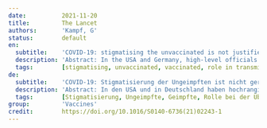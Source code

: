 ```yaml
---
date:          2021-11-20
title:         The Lancet
authors:       'Kampf, G'
status:        default
en:
  subtitle:    'COVID-19: stigmatising the unvaccinated is not justified'
  description: 'Abstract: In the USA and Germany, high-level officials have used the term pandemic of the unvaccinated, suggesting that people who have been vaccinated are not relevant in the epidemiology of COVID-19. Officials’ use of this phrase might have encouraged one scientist to claim that “the unvaccinated threaten the vaccinated for COVID-19”. But this view is far too simple. There is increasing evidence that vaccinated individuals continue to have a relevant role in transmission. In Massachusetts, USA, a total of 469 new COVID-19 cases were detected during various events in July, 2021, and 346 (74%) of these cases were in people who were fully or partly vaccinated, 274 (79%) of whom were symptomatic. Cycle threshold values were similarly low between people who were fully vaccinated (median 22·8) and people who were unvaccinated, not fully vaccinated, or whose vaccination status was unknown (median 21·5), indicating a high viral load even among people who were fully vaccinated. In the USA, a total of 10 262 COVID-19 cases were reported in vaccinated people by April 30, 2021, of whom 2725 (26·6%) were asymptomatic, 995 (9·7%) were hospitalised, and 160 (1·6%) died. In Germany, 55·4% of symptomatic COVID-19 cases in patients aged 60 years or older were in fully vaccinated individuals, and this proportion is increasing each week. In Münster, Germany, new cases of COVID-19 occurred in at least 85 (22%) of 380 people who were fully vaccinated or who had recovered from COVID-19 and who attended a nightclub. People who are vaccinated have a lower risk of severe disease but are still a relevant part of the pandemic. It is therefore wrong and dangerous to speak of a pandemic of the unvaccinated. Historically, both the USA and Germany have engendered negative experiences by stigmatising parts of the population for their skin colour or religion. I call on high-level officials and scientists to stop the inappropriate stigmatisation of unvaccinated people, who include our patients, colleagues, and other fellow citizens, and to put extra effort into bringing society together.'
  tags:        [stigmatising, unvaccinated, vaccinated, role in transmission, COVID-19]
de:
  subtitle:    'COVID-19: Stigmatisierung der Ungeimpften ist nicht gerechtfertigt'
  description: 'Abstract: In den USA und in Deutschland haben hochrangige Beamte den Begriff "Pandemie der Ungeimpften" verwendet und damit angedeutet, dass Menschen, die geimpft wurden, für die Epidemiologie von COVID-19 nicht relevant sind. Die Verwendung dieses Begriffs durch Beamte könnte einen Wissenschaftler zu der Behauptung veranlasst haben, dass "die Ungeimpften die Geimpften mit COVID-19 bedrohen". Doch diese Sichtweise ist viel zu einfach. Es gibt immer mehr Hinweise darauf, dass geimpfte Personen weiterhin eine wichtige Rolle bei der Übertragung spielen. In Massachusetts, USA, wurden im Juli 2021 bei verschiedenen Ereignissen insgesamt 469 neue COVID-19-Fälle festgestellt. 346 (74 %) dieser Fälle traten bei Personen auf, die ganz oder teilweise geimpft waren, 274 (79 %) davon waren symptomatisch. Die Schwellenwerte für den Zyklus waren bei vollständig geimpften Personen (Median 22-8) und ungeimpften, nicht vollständig geimpften oder Personen mit unbekanntem Impfstatus (Median 21-5) ähnlich niedrig, was auf eine hohe Viruslast auch bei vollständig geimpften Personen hinweist. In den USA wurden bis zum 30. April 2021 insgesamt 10 262 COVID-19-Fälle bei geimpften Personen gemeldet, von denen 2725 (26-6%) asymptomatisch waren, 995 (9-7%) ins Krankenhaus eingeliefert wurden und 160 (1-6%) starben. In Deutschland waren 55-4 % der symptomatischen COVID-19-Fälle bei Patienten im Alter von 60 Jahren oder älter bei vollständig geimpften Personen aufgetreten, und dieser Anteil nimmt jede Woche zu. In Münster, Deutschland, traten neue Fälle von COVID-19 bei mindestens 85 (22 %) von 380 Personen auf, die vollständig geimpft waren oder sich von COVID-19 erholt hatten und eine Diskothek besuchten. Geimpfte Personen haben ein geringeres Risiko einer schweren Erkrankung, sind aber immer noch ein relevanter Teil der Pandemie. Es ist daher falsch und gefährlich, von einer Pandemie der Ungeimpften zu sprechen. In der Vergangenheit haben sowohl die USA als auch Deutschland negative Erfahrungen mit der Stigmatisierung von Teilen der Bevölkerung aufgrund ihrer Hautfarbe oder Religion gemacht. Ich fordere hochrangige Beamte und Wissenschaftler auf, die unangemessene Stigmatisierung von Ungeimpften, zu denen unsere Patienten, Kollegen und andere Mitbürger gehören, zu beenden und zusätzliche Anstrengungen zu unternehmen, um die Gesellschaft zusammenzuführen.' 
  tags:        [Stigmatisierung, Ungeimpfte, Geimpfte, Rolle bei der Übertragung, COVID-19]
group:         'Vaccines'
credit:        https://doi.org/10.1016/S0140-6736(21)02243-1
---
```

